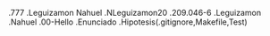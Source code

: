 .777 
.Leguizamon Nahuel
.NLeguizamon20
.209.046-6
.Leguizamon 
.Nahuel
.00-Hello
.Enunciado
.Hipotesis(.gitignore,Makefile,Test)
